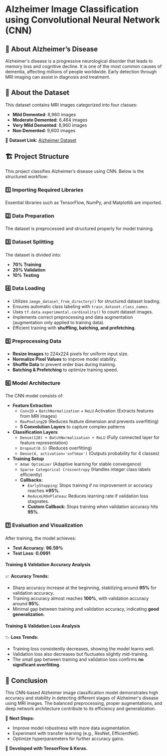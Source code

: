 # Alzheimer Image Classification using Convolutional Neural Network (CNN)

## 📌 About Alzheimer’s Disease
Alzheimer's disease is a progressive neurological disorder that leads to memory loss and cognitive decline. It is one of the most common causes of dementia, affecting millions of people worldwide. Early detection through MRI imaging can assist in diagnosis and treatment.

## 🧠 About the Dataset
This dataset contains MRI images categorized into four classes:
- **Mild Demented**: 8,960 images
- **Moderate Demented**: 6,464 images
- **Very Mild Demented**: 8,960 images
- **Non Demented**: 9,600 images

📌 **Dataset Link**: [Alzheimer Dataset](https://www.kaggle.com/datasets/uraninjo/augmented-alzheimer-mri-dataset)

## 🏗 Project Structure
This project classifies Alzheimer’s disease using CNN. Below is the structured workflow:

### 1️⃣ Importing Required Libraries
Essential libraries such as TensorFlow, NumPy, and Matplotlib are imported.

### 2️⃣ Data Preparation
The dataset is preprocessed and structured properly for model training.

### 3️⃣ Dataset Splitting
The dataset is divided into:
- **70% Training**
- **20% Validation**
- **10% Testing**

### 4️⃣ Data Loading
- Utilizes `image_dataset_from_directory()` for structured dataset loading.
- Ensures automatic class labeling with `train_dataset.class_names`.
- Uses `tf.data.experimental.cardinality()` to count dataset images.
- Implements correct preprocessing and data augmentation (augmentation only applied to training data).
- Efficient training with **shuffling, batching, and prefetching**.

### 5️⃣ Preprocessing Data
- **Resize Images** to 224x224 pixels for uniform input size.
- **Normalize Pixel Values** to improve model stability.
- **Shuffle Data** to prevent order bias during training.
- **Batching & Prefetching** to optimize training speed.

### 6️⃣ Model Architecture
The CNN model consists of:
- **Feature Extraction**
  - `Conv2D` + `BatchNormalization` + `ReLU` Activation (Extracts features from MRI images)
  - `MaxPooling2D` (Reduces feature dimension and prevents overfitting)
  - **5 Convolution Layers** to capture complex patterns
- **Classification Layers**
  - `Dense(128) + BatchNormalization + ReLU` (Fully connected layer for feature representation)
  - `Dropout(0.5)` (Reduces overfitting)
  - `Dense(4, activation='softmax')` (Outputs probability for 4 classes)
- **Training Setup**
  - `Adam Optimizer` (Adaptive learning for stable convergence)
  - `Sparse Categorical Crossentropy` (Handles integer class labels efficiently)
  - **Callbacks:**
    - `EarlyStopping`: Stops training if no improvement or accuracy reaches **≥95%**.
    - `ReduceLROnPlateau`: Reduces learning rate if validation loss stagnates.
    - **Custom Callback:** Stops training when validation accuracy hits **95%**.

### 7️⃣ Evaluation and Visualization
After training, the model achieves:
- **Test Accuracy**: **96.59%**
- **Test Loss**: **0.0991**

#### Training & Validation Accuracy Analysis
📈 **Accuracy Trends:**
- Sharp accuracy increase at the beginning, stabilizing around **95%** for validation accuracy.
- Training accuracy almost reaches **100%**, with validation accuracy around **95%**.
- Minimal gap between training and validation accuracy, indicating **good generalization**.

#### Training & Validation Loss Analysis
📉 **Loss Trends:**
- Training loss consistently decreases, showing the model learns well.
- Validation loss also decreases but fluctuates slightly mid-training.
- The small gap between training and validation loss confirms **no significant overfitting**.

## 📢 Conclusion
This CNN-based Alzheimer image classification model demonstrates high accuracy and stability in detecting different stages of Alzheimer's disease using MRI images. The balanced preprocessing, proper augmentations, and deep network architecture contribute to its efficiency and generalization.

🚀 **Next Steps:**
- Improve model robustness with more data augmentation.
- Experiment with transfer learning (e.g., ResNet, EfficientNet).
- Optimize hyperparameters for further accuracy gains.

📌 **Developed with TensorFlow & Keras.**
